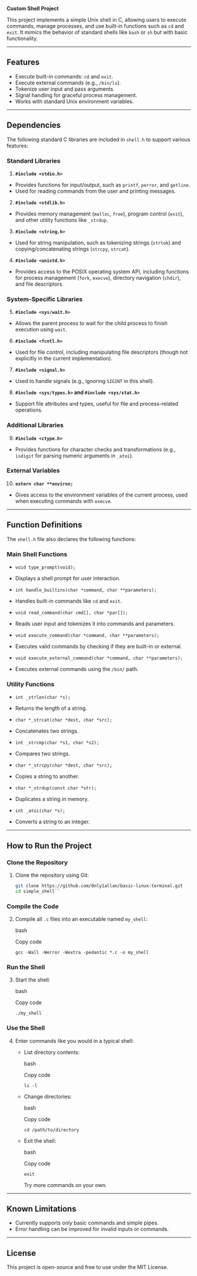  **Custom Shell Project**

This project implements a simple Unix shell in C, allowing users to execute commands, manage processes, and use built-in functions such as `cd` and `exit`. It mimics the behavior of standard shells like `bash` or `sh` but with basic functionality.

---

## **Features**
- Execute built-in commands: `cd` and `exit`.
- Execute external commands (e.g., `/bin/ls`).
- Tokenize user input and pass arguments.
- Signal handling for graceful process management.
- Works with standard Unix environment variables.

---

## **Dependencies**
The following standard C libraries are included in `shell.h` to support various features:

### **Standard Libraries**
1. **`#include <stdio.h>`**  
 - Provides functions for input/output, such as `printf`, `perror`, and `getline`.  
 - Used for reading commands from the user and printing messages.

2. **`#include <stdlib.h>`**  
 - Provides memory management (`malloc`, `free`), program control (`exit`), and other utility functions like `_strdup`.

3. **`#include <string.h>`**  
 - Used for string manipulation, such as tokenizing strings (`strtok`) and copying/concatenating strings (`strcpy`, `strcat`).

4. **`#include <unistd.h>`**  
 - Provides access to the POSIX operating system API, including functions for process management (`fork`, `execve`), directory navigation (`chdir`), and file descriptors.

### **System-Specific Libraries**
5. **`#include <sys/wait.h>`**  
 - Allows the parent process to wait for the child process to finish execution using `wait`.

6. **`#include <fcntl.h>`**  
 - Used for file control, including manipulating file descriptors (though not explicitly in the current implementation).

7. **`#include <signal.h>`**  
 - Used to handle signals (e.g., ignoring `SIGINT` in this shell).

8. **`#include <sys/types.h>` and `#include <sys/stat.h>`**  
 - Support file attributes and types, useful for file and process-related operations.

### **Additional Libraries**
9. **`#include <ctype.h>`**  
 - Provides functions for character checks and transformations (e.g., `isdigit` for parsing numeric arguments in `_atoi`).

### **External Variables**
10. **`extern char **environ;`**  
 - Gives access to the environment variables of the current process, used when executing commands with `execve`.

---

## **Function Definitions**
The `shell.h` file also declares the following functions:

### **Main Shell Functions**
- `void type_prompt(void);`  
 - Displays a shell prompt for user interaction.

- `int handle_builtins(char *command, char **parameters);`  
 - Handles built-in commands like `cd` and `exit`.

- `void read_command(char cmd[], char *par[]);`  
 - Reads user input and tokenizes it into commands and parameters.

- `void execute_command(char *command, char **parameters);`  
 - Executes valid commands by checking if they are built-in or external.

- `void execute_external_command(char *command, char **parameters);`  
 - Executes external commands using the `/bin/` path.

### **Utility Functions**
- `int _strlen(char *s);`  
 - Returns the length of a string.

- `char *_strcat(char *dest, char *src);`  
 - Concatenates two strings.

- `int _strcmp(char *s1, char *s2);`  
 - Compares two strings.

- `char *_strcpy(char *dest, char *src);`  
 - Copies a string to another.

- `char *_strdup(const char *str);`  
 - Duplicates a string in memory.

- `int _atoi(char *s);`  
 - Converts a string to an integer.

---

## **How to Run the Project**

### **Clone the Repository**
1. Clone the repository using Git:  
   ```bash
   git clone https://github.com/Only1allan/basic-linux-terminal.git
   cd simple_shell`` 

### **Compile the Code**

2.  Compile all `.c` files into an executable named `my_shell`:
    
    bash
    
    Copy code
    
    `gcc -Wall -Werror -Wextra -pedantic *.c -o my_shell` 
    

### **Run the Shell**

3.  Start the shell:
    
    bash
    
    Copy code
    
    `./my_shell` 
    

### **Use the Shell**

4.  Enter commands like you would in a typical shell:
    -   List directory contents:
        
        bash
        
        Copy code
        
        `ls -l` 
        
    -   Change directories:
        
        bash
        
        Copy code
        
        `cd /path/to/directory` 
        
    -   Exit the shell:
        
        bash
        
        Copy code
        
        `exit` 

        Try more commands on your own.
        

----------

## **Known Limitations**

-   Currently supports only basic commands and simple pipes.
-   Error handling can be improved for invalid inputs or commands.

----------

## **License**

This project is open-source and free to use under the MIT License.
